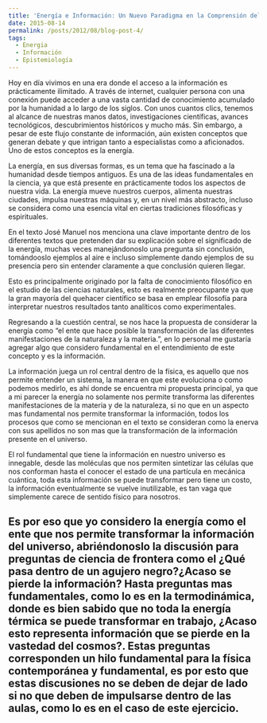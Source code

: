 ```yaml
---
title: 'Energía e Información: Un Nuevo Paradigma en la Comprensión del Universo'
date: 2015-08-14
permalink: /posts/2012/08/blog-post-4/
tags:
  - Energia
  - Información
  - Epistemiología
---
```



Hoy en día vivimos en una era donde el acceso a la información es prácticamente ilimitado. A través de internet, cualquier persona con una conexión puede acceder a una vasta cantidad de conocimiento acumulado por la humanidad a lo largo de los siglos. Con unos cuantos clics, tenemos al alcance de nuestras manos datos, investigaciones científicas, avances tecnológicos, descubrimientos históricos y mucho más. Sin embargo, a pesar de este flujo constante de información, aún existen conceptos que generan debate y que intrigan tanto a especialistas como a aficionados. Uno de estos conceptos es la energía.

La energía, en sus diversas formas, es un tema que ha fascinado a la humanidad desde tiempos antiguos. Es una de las ideas fundamentales en la ciencia, ya que está presente en prácticamente todos los aspectos de nuestra vida. La energía mueve nuestros cuerpos, alimenta nuestras ciudades, impulsa nuestras máquinas y, en un nivel más abstracto, incluso se considera como una esencia vital en ciertas tradiciones filosóficas y espirituales.

En el texto José Manuel nos menciona una clave importante dentro de los diferentes textos que pretenden dar su explicación sobre el significado de la energía, muchas veces manejándonoslo una pregunta sin conclusión, tomándooslo ejemplos al aire e incluso simplemente dando ejemplos de su presencia pero sin entender claramente a que conclusión quieren llegar.

Esto es principalmente originado por la falta de conocimiento filosófico en el estudio de las ciencias naturales, esto es realmente preocupante ya que la gran mayoría del quehacer científico se basa en emplear filosofía para interpretar nuestros resultados tanto analíticos como experimentales.

Regresando a la cuestión central, se nos hace la propuesta de considerar la energía como “el ente que hace posible la transformación de las diferentes manifestaciones de la naturaleza y la materia.”, en lo personal me gustaría agregar algo que considero fundamental en el entendimiento de este concepto y es la información.

La información juega un rol central dentro de la física, es aquello que nos permite entender un sistema, la manera en que este evoluciona o como podemos medirlo, es ahí donde se encuentra mi propuesta principal, ya que a mi parecer la energía no solamente nos permite transforma las diferentes manifestaciones de la materia y de la naturaleza, si no que en un aspecto mas fundamental nos permite transformar la información, todos los procesos que como se mencionan en el texto se consideran como la enerva con sus apellidos no son mas que la transformación de la información presente en el universo.

El rol fundamental que tiene la información en nuestro universo es innegable, desde las moléculas que nos permiten sintetizar las células que nos conforman hasta el conocer el estado de una partícula en mecánica cuántica, toda esta información se puede transformar pero tiene un costo, la información eventualmente se vuelve inutilizable, es tan vaga que simplemente carece de sentido físico para nosotros.

Es por eso que yo considero la energía como el ente que nos permite transformar la información del universo, abriéndonoslo la discusión para preguntas de ciencia de frontera como el ¿Qué pasa dentro de un agujero negro?¿Acaso se pierde la información? Hasta preguntas mas fundamentales, como lo es en la termodinámica, donde es bien sabido que no toda la energía térmica se puede transformar en trabajo, ¿Acaso esto representa información que se pierde en la vastedad del cosmos?. Estas preguntas corresponden un hilo fundamental para la física contemporánea y fundamental, es por esto que estas discusiones no se deben de dejar de lado si no que deben de impulsarse dentro de las aulas, como lo es en el caso de este ejercicio.
------
